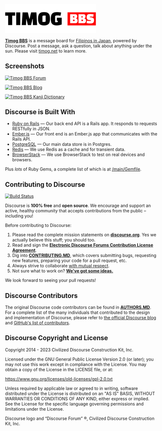 <a href="https://timog.net/">
  <img src="images/timog-bbs-logo-400.png" width="300px">
</a>

**[Timog BBS](https://timog.net)** is a message board for  [Filipinos in Japan](https://timog.net/t/filipinos-in-japan/974), powered by Discourse. Post a message, ask a question, talk about anything under the sun. Please visit [timog.net](https://timog.net/t/welcome-to-timog/930) to learn more.

## Screenshots

<a href="https://timog.net/c/forum/"><img alt="Timog BBS Forum" src="https://cdn.timog.net/original/2X/b/b1c692791dfe0abbedc49bde4b9f3db9e1a4b3e3.png" width="720px"></a>

<a href="https://timog.net/c/blog/"><img alt="Timog BBS Blog" src="https://cdn.timog.net/original/2X/f/f37d631671b8af6d990d6733908ce02b4855c0b4.jpeg" width="720px"></a>

<a href="https://timog.net/c/kanji-dictionary/"><img alt="Timog BBS Kanji Dictionary" src="https://cdn.timog.net/original/2X/5/5572df55cb64bc329bbacd0df80b73b20d759a09.jpeg" width="720px"></a>

## Discourse is Built With

- [Ruby on Rails](https://github.com/rails/rails) &mdash; Our back end API is a Rails app. It responds to requests RESTfully in JSON.
- [Ember.js](https://github.com/emberjs/ember.js) &mdash; Our front end is an Ember.js app that communicates with the Rails API.
- [PostgreSQL](https://www.postgresql.org/) &mdash; Our main data store is in Postgres.
- [Redis](https://redis.io/) &mdash; We use Redis as a cache and for transient data.
- [BrowserStack](https://www.browserstack.com/) &mdash; We use BrowserStack to test on real devices and browsers.

Plus *lots* of Ruby Gems, a complete list of which is at [/main/Gemfile](https://github.com/discourse/discourse/blob/main/Gemfile).

## Contributing to Discourse

[![Build Status](https://github.com/discourse/discourse/actions/workflows/tests.yml/badge.svg)](https://github.com/discourse/discourse/actions)

Discourse is **100% free** and **open source**. We encourage and support an active, healthy community that
accepts contributions from the public &ndash; including you!

Before contributing to Discourse:

1. Please read the complete mission statements on [**discourse.org**](https://www.discourse.org). Yes we actually believe this stuff; you should too.
2. Read and sign the [**Electronic Discourse Forums Contribution License Agreement**](https://www.discourse.org/cla).
3. Dig into [**CONTRIBUTING.MD**](CONTRIBUTING.md), which covers submitting bugs, requesting new features, preparing your code for a pull request, etc.
4. Always strive to collaborate [with mutual respect](https://github.com/discourse/discourse/blob/main/docs/code-of-conduct.md).
5. Not sure what to work on? [**We've got some ideas.**](https://meta.discourse.org/t/so-you-want-to-help-out-with-discourse/3823)

We look forward to seeing your pull requests!

## Discourse Contributors

The original Discourse code contributors can be found in [**AUTHORS.MD**](docs/AUTHORS.md). For a complete list of the many individuals that contributed to the design and implementation of Discourse, please refer to [the official Discourse blog](https://blog.discourse.org/2013/02/the-discourse-team/) and [GitHub's list of contributors](https://github.com/discourse/discourse/contributors).

## Discourse Copyright and License

Copyright 2014 - 2023 Civilized Discourse Construction Kit, Inc.

Licensed under the GNU General Public License Version 2.0 (or later);
you may not use this work except in compliance with the License.
You may obtain a copy of the License in the LICENSE file, or at:

   https://www.gnu.org/licenses/old-licenses/gpl-2.0.txt

Unless required by applicable law or agreed to in writing, software
distributed under the License is distributed on an "AS IS" BASIS,
WITHOUT WARRANTIES OR CONDITIONS OF ANY KIND, either express or implied.
See the License for the specific language governing permissions and
limitations under the License.

Discourse logo and “Discourse Forum” ®, Civilized Discourse Construction Kit, Inc.
